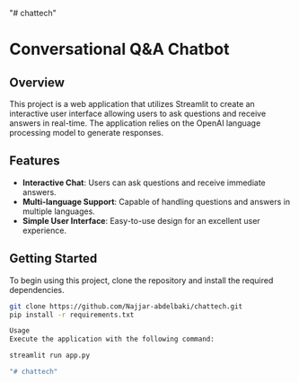 "# chattech"

# Conversational Q&A Chatbot

## Overview
This project is a web application that utilizes Streamlit to create an interactive user interface allowing users to ask questions and receive answers in real-time. The application relies on the OpenAI language processing model to generate responses.

## Features
- **Interactive Chat**: Users can ask questions and receive immediate answers.
- **Multi-language Support**: Capable of handling questions and answers in multiple languages.
- **Simple User Interface**: Easy-to-use design for an excellent user experience.

## Getting Started
To begin using this project, clone the repository and install the required dependencies.

```bash
git clone https://github.com/Najjar-abdelbaki/chattech.git
pip install -r requirements.txt

Usage
Execute the application with the following command:

streamlit run app.py

"# chattech" 
